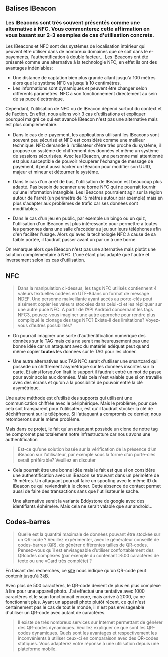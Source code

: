 ## Balises IBeacon

### Les IBeacons sont très souvent présentés comme une alternative à NFC. Vous commenterez cette affirmation en vous basant sur 2-3 exemples de cas d'utilisation concrets.

Les IBeacons et NFC sont des systèmes de localisation intérieur qui peuvent être utiliser dans de nombreux domaines que ce soit dans le e-payements, l'authentification à double facteur... Les IBeacons ont été présenté comme une alternative à la technologie NFC, en effet ils ont des avantages indéniables:

- Une distance de captation bien plus grande allant jusqu'à 100 mètres alors que le système NFC va jusqu'à 10 centimètres.
- Les informations sont dynamiques et peuvent être changer selon différents paramètres. NFC a son fonctionnement directement au sein de sa puce électronique.

Cependant, l'utilisation de NFC ou de IBeacon dépend surtout du context et de l'action.  En effet, nous allons voir 3 cas d'utilisations et expliquer pourquoi malgré ce qui est avancé IBeacon n'est pas une alternative mais est plus complémentaire.

- Dans le cas de e-payement, les applications utilisant les IBeacons sont souvent peu sécurisé et NFC est considéré comme une meilleur technique. NFC demande à l'utilisateur d'être très proche du système, il propose un système de chiffrement des données et même un système de sessions sécurisées. Avec les IBeacon, une personne mal attentionné est plus susceptible de pouvoir récupérer l'échange de message de payement, il peut aussi hacker un IBeacon pour modifier son UUID, majeur et mineur et détourner le système.

- Dans le cas d'un arrêt de bus, l'utilisation de IBeacon est beaucoup plus adapté. Pas besoin de scanner une borne NFC qui ne pourrait fournir qu'une information intangible. Les IBeacons pourraient agir sur la région autour de l'arrêt (un périmètre de 15 mètres autour par exemple) mais en plus s'adapter aux problèmes de trafic car ses données sont modifiables.

- Dans le cas d'un jeu en public, par exemple un bingo ou un quiz, l'utilisation d'un IBeacon est plus intéressante pour permettre à toutes les personnes dans une salle d'accéder au jeu sur leurs téléphones afin d'en faciliter l'usage. Alors qu'avec la technologie NFC à cause de sa faible portée, il faudrait passer avant un par un à une borne.

On remarque alors que IBeacon n'est pas une alternative mais plutôt une solution complémentaire à NFC. L'une étant plus adapté que l'autre et inversement selon les cas d'utilisation.

## NFC

> Dans la manipulation ci-dessus, les tags NFC utilisés contiennent 4 valeurs textuelles codées en UTF-8dans un format de message NDEF. Une personne malveillante ayant accès au porte-clés peut aisément copier les valeurs stockées dans celui-ci et les répliquer sur une autre puce NFC. A partir de l’API Android concernant les tags NFC3, pouvez-vous imaginer une autre approche pour  rendre  plus  compliqué  le  clonage  des  tags  NFC? Existe-il  des  limitations? Voyez-vous d’autres possibilités?

- On pourrait imaginer une sorte d'authentification numérique des données sur le TAG mais cela ne serait malheureusement pas une bonne idée car un attaquant avec du matériel adéquat peut quand même copier **toutes** les données sur le TAG pour les cloner. 

-  Une autre alternatives aux TAG NFC serait d'utiliser une smartcard qui possède un chiffrement asymétrique sur les données inscrites sur la carte. Et ainsi lorsqu'on lirait le support il faudrait entré un mot de passe pour avoir accès aux données. Mais cela n'est valable que si on travaille avec des écrans et qu'on a la possibilité de pouvoir entré la clé asymétrique. 

  Une autre méthode est d'utilisé des supports qui utilisent une communication chiffrée avec le périphérique. Mais le problème, pour que cela soit transparent pour l'utilisateur, est qu'il faudrait stocker la clé de déchiffrement sur le téléphone. Si l'attaquant a compromis ce dernier, nous retomberons sur le même problème.



Mais dans ce projet, le fait qu'un attaquant possède un clone de notre tag ne compromet pas totalement notre infrastructure car nous avons une authentification   

> Est-ce qu’une solution basée sur la vérification de la présence d’un iBeacon sur l’utilisateur, par exemple sous la forme d’un porte-clés serait préférable? Veuillez en discuter

- Cela pourrait être une bonne idée mais le fait est  que si on considère une authentification avec un iBeacon se trouvant dans un périmètre de 15 mètres. Un attaquant pourrait faire un spoofing avec le même ID du iBeacon ce qui reviendrait à le cloner. Cette absence de contact permet aussi de faire des transactions sans que l'utilisateur le sache. 

  Une alternative serait la variante Eddystone de google avec des identifiants éphémère. Mais cela ne serait valable que sur android... 



## Codes-barres

> Quelle est la quantité maximale de données pouvant être stockée sur un QR-code ? Veuillez expérimenter, avec le générateur conseillé de codes-barres (QR), de générer différentes tailles de QR-codes. Pensez-vous qu’il est envisageable d’utiliser confortablement des QRcodes complexes (par exemple du contenant >500 caractères de texte ou une vCard très complète) ?

En faisant des recherches, ce [site](http://qrcode.meetheed.com/question3.php) nous indique qu'un QR-code peut contenir jusqu'à 3kB. 

Avec plus de 500 caractères, le QR-code devient de plus en plus complexe à lire pour une appareil photo. J'ai effectué une tentative avec 1000 caractères et le scan fonctionnait encore, mais arrivé à 2000, ça ne fonctionnait plus. Ayant un appareil photo plutôt récent, ce qui n'est certainement pas le cas de tout le monde, il n'est pas envisageable d'utiliser un QR-code avec autant de caractères.



> Il existe de très nombreux services sur Internet permettant de générer des QR-codes dynamiques. Veuillez expliquer ce que sont les QR-codes dynamiques. Quels sont les avantages et respectivement les inconvénients à utiliser ceux-ci en comparaison avec des QR-codes statiques. Vous adapterez votre réponse à une utilisation depuis une plateforme mobile.

